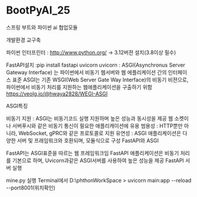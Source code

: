 # BootPyAI_25
스프링 부트와 파이썬 ai 협업모듈

개발환경 교구축

파이썬 인터프린터 : http://www.python.org/ -> 3.12버젼 설치(3.8이상 필수)

FastAPI설치  :pip install fastapi uvicorn uvicorn : ASGI(Asynchronus Server Gateway Interface) 는 파이썬에서 비동기 웹서버와 웹 에플리케이션 간의
인터페이스 표준 ASGI는 기존 WSGI(Web Server Gate Way Interface)의 비동기 비젼으로, 파이썬에서 비동기 처리를 지원하는 웹애플리케이션을 구출하기 위함 
https://veolg.io/@hwaya2828/WEGI-ASGI

ASGI특징

비동기 지원 : ASGI는 비동기코드 실행 지원하며 높은 성능과 동시성을 제공
웹 소켓이나 서버푸시와 같은 비동기 통신이 필요한 애플리캐이션에 유용
범용성 : HTTP뿐만 아니라, WebSocket, gPRC와 같은 프로토콜로 지원
유연성 : ASGI 애플리케이션은 다양한 서버 및 프래임워크와 호환되며, 모듈식으로 구성
FastAPI와 ASGI

FastAPI는 ASGI표준을 따르는 웹 프레임워크임
FastAPI 애플리케이션은 비동기 처리를 기본으로 하며, Uvicorn과같은 ASGI서버를 사용하여 높은 성능을 제공
FastAPI 서버 실행

mine.py 실행
Terminal에서 D:\phthonWorkSpace > uvicorn main:app --reload --port8001(위치확인) 


